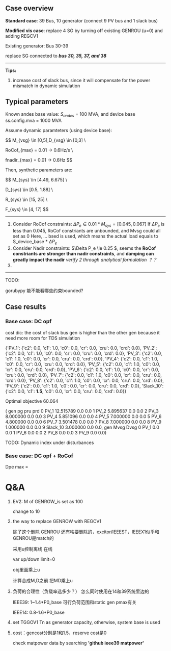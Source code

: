 ## Case overview

**Standard case**: 39 Bus, 10 generator (connect 9 PV bus and 1 slack bus)

**Modified vis case**: replace 4 SG by turning off existing GENROU (u=0) and adding REGCV1

Existing generator: Bus 30-39

replace SG connected to ***bus 30, 35, 37, and 38***

---

**Tips:**

1. increase cost of slack bus, since it will compensate for the power mismatch in dynamic simulation

## Typical parameters

Known andes base value: $S_{andes}$ = 100 MVA, and device base ss.config.mva = 1000 MVA

Assume dynamic paramteters (using device base):

$$
M_{vsg} \in [0,5],D_{vsg} \in [0,3] \\

RoCof_{max} = 0.01 → 0.6Hz/s \\

fnadir_{max} = 0.01 → 0.6Hz
$$

Then, synthetic parameters are:

$$
M_{sys} \in [4.49, 6.675] \\

D_{sys} \in [0.5, 1.88] \\

R_{sys} \in [15, 25] \\

F_{sys} \in [4, 17]
$$

---

1) Consider RoCof constraints: $\Delta P_e \in 0.01 * M_{sys} = [0.045, 0.067]$
   If $\Delta P_e$ is less than 0.045, RoCof constriants are unbounded, and Mvsg could all set as 0
   Here, ... bsed is used, which means the actual load equals to S_device_base * $\Delta P_e$
2) Consider Nadir constraints:
   $\Delta P_e \le 0.25 $, seems the **RoCof constriants are stronger than nadir constraints**, and **damping can greatly impact the nadir**
   *verify 2 through analytical formulation ？？*
3) 

---

TODO:

gorubypy 能不能看哪些约束bounded?

## Case results

### Base case: DC opf

cost dic: the cost of slack bus gen is higher than the other gen because it need more room for TDS simulation

{'PV_1': {'c2': 0.0, 'c1': 1.0, 'c0': 0.0, 'cr': 0.0, 'cru': 0.0, 'crd': 0.0},
 'PV_2': {'c2': 0.0, 'c1': 1.0, 'c0': 0.0, 'cr': 0.0, 'cru': 0.0, 'crd': 0.0},
 'PV_3': {'c2': 0.0, 'c1': 1.0, 'c0': 0.0, 'cr': 0.0, 'cru': 0.0, 'crd': 0.0},
 'PV_4': {'c2': 0.0, 'c1': 1.0, 'c0': 0.0, 'cr': 0.0, 'cru': 0.0, 'crd': 0.0},
 'PV_5': {'c2': 0.0, 'c1': 1.0, 'c0': 0.0, 'cr': 0.0, 'cru': 0.0, 'crd': 0.0},
 'PV_6': {'c2': 0.0, 'c1': 1.0, 'c0': 0.0, 'cr': 0.0, 'cru': 0.0, 'crd': 0.0},
 'PV_7': {'c2': 0.0, 'c1': 1.0, 'c0': 0.0, 'cr': 0.0, 'cru': 0.0, 'crd': 0.0},
 'PV_8': {'c2': 0.0, 'c1': 1.0, 'c0': 0.0, 'cr': 0.0, 'cru': 0.0, 'crd': 0.0},
 'PV_9': {'c2': 0.0, 'c1': 1.0, 'c0': 0.0, 'cr': 0.0, 'cru': 0.0, 'crd': 0.0},
 'Slack_10': {'c2': 0.0,
  'c1': **1.5**,
  'c0': 0.0,
  'cr': 0.0,
  'cru': 0.0,
  'crd': 0.0}}

Optimal objective  60.064

(        gen         pg  pru  prd
 0      PV_1  12.515789  0.0  0.0
 1      PV_2   5.895637  0.0  0.0
 2      PV_3   8.000000  0.0  0.0
 3      PV_4   5.851096  0.0  0.0
 4      PV_5   7.000000  0.0  0.0
 5      PV_6   4.800000  0.0  0.0
 6      PV_7   3.501478  0.0  0.0
 7      PV_8   7.000000  0.0  0.0
 8      PV_9   1.000000  0.0  0.0
 9  Slack_10   3.000000  0.0  0.0,
     gen  Mvsg  Dvsg
 0  PV_1   0.0   0.0
 1  PV_6   0.0   0.0
 2  PV_8   0.0   0.0
 3  PV_9   0.0   0.0)

TODO: Dynamic index under disturbances

### Base case: DC opf + RoCof

Dpe max =

# Q&A

1. EV2: M of GENROW_is set as 100

   change to 10
2. the way to replace GENROW with REGCV1

   除了这个删除 GENROU 还有啥要删除的，excitor/IEEEST，IEEEX1似乎和GENROU是match的

   采用u控制离线 在线

   var up/down limit=0

   obj里面乘上u

   计算合成M,D之前 把MD乘上u
3. 负荷的合理性（负载率选多少？）    怎么同时使用在14和39系统里边的

   IEEE39: 1~1.4*P0_base   可行负荷范围和static gen pmax有关

   IEEE14: 0.8-1.6*P0_base
4. set TGGOV1 Tn as generator capacity, otherwise, system base is used
5. cost：gencost分别是1和1.5，reserve cost是0

   check matpower data by searching **'github ieee39 matpower'**
